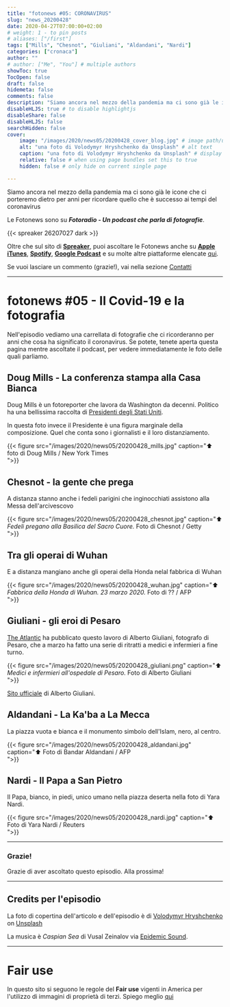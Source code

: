 ```yaml
---
title: "fotonews #05: CORONAVIRUS"
slug: "news_20200428"
date: 2020-04-27T07:00:00+02:00
# weight: 1 - to pin posts
# aliases: ["/first"]
tags: ["Mills", "Chesnot", "Giuliani", "Aldandani", "Nardi"]
categories: ["cronaca"]
author: ""
# author: ["Me", "You"] # multiple authors
showToc: true
TocOpen: false
draft: false
hidemeta: false
comments: false
description: "Siamo ancora nel mezzo della pandemia ma ci sono già le icone che ci porteremo dietro per anni per ricordare quello che è successo ai tempi del coronavirus"
disableHLJS: true # to disable highlightjs
disableShare: false
disableHLJS: false
searchHidden: false
cover:
    image: "/images/2020/news05/20200428_cover_blog.jpg" # image path/url
    alt: "una foto di Volodymyr Hryshchenko da Unsplash" # alt text
    caption: "una foto di Volodymyr Hryshchenko da Unsplash" # display caption under cover
    relative: false # when using page bundles set this to true
    hidden: false # only hide on current single page

---
```


Siamo ancora nel mezzo della pandemia ma ci sono già le icone che ci porteremo dietro per anni per ricordare quello che è successo ai tempi del coronavirus
<!--more-->

Le Fotonews sono su **_Fotoradio - Un podcast che parla di fotografie_**.

{{< spreaker 26207027 dark >}}

Oltre che sul sito di [**Spreaker**](https://links.fotoradio.info/spreaker), puoi ascoltare le Fotonews anche su [**Apple iTunes**](https://links.fotoradio.info/apple), [**Spotify**](https://links.fotoradio.info/spotify), [**Google Podcast**](https://links.fotoradio.info/google) e su molte altre piattaforme elencate [qui](/static_page/listen/).

Se vuoi lasciare un commento (grazie!), vai nella sezione [Contatti](/contact/)
</br>

- - -

# fotonews #05 - Il Covid-19 e la fotografia

Nell'episodio vediamo una carrellata di fotografie che ci ricorderanno per anni che cosa ha significato il coronavirus.
Se potete, tenete aperta questa pagina mentre ascoltate il podcast, per vedere immediatamente le foto delle quali parliamo.


## Doug Mills - La conferenza stampa alla Casa Bianca

Doug Mills è un fotoreporter che lavora da Washington da decenni. Politico ha una bellissima raccolta di [Presidenti degli Stati Uniti](https://www.politico.com/magazine/story/2019/04/26/doug-mills-iconic-president-photos-226744).

In questa foto invece il Presidente è una figura marginale della composizione. Quel che conta sono i giornalisti e il loro distanziamento.

{{< figure src="/images/2020/news05/20200428_mills.jpg" caption="⬆︎ foto di Doug Mills / New York Times<br> ">}}


## Chesnot - la gente che prega

A distanza stanno anche i fedeli parigini che inginocchiati assistono alla Messa dell'arcivescovo

{{< figure src="/images/2020/news05/20200428_chesnot.jpg" caption="⬆︎ _Fedeli pregano alla Basilica del Sacro Cuore._ Foto di Chesnot / Getty<br> ">}}


## Tra gli operai di Wuhan

E a distanza mangiano anche gli operai della Honda nelal fabbrica di Wuhan

{{< figure src="/images/2020/news05/20200428_wuhan.jpg" caption="⬆︎ _Fabbrica della Honda di Wuhan. 23 marzo 2020._ Foto di ?? / AFP<br> ">}}


## Giuliani - gli eroi di Pesaro

[The Atlantic](https://www.theatlantic.com/health/archive/2020/03/coronavirus-italy-photos-doctors-and-nurses/608671/) ha pubblicato questo lavoro di Alberto Giuliani, fotografo di Pesaro, che a marzo ha fatto una serie di ritratti a medici e infermieri a fine turno.

{{< figure src="/images/2020/news05/20200428_giuliani.png" caption="⬆︎ _Medici e infermieri all'ospedale di Pesaro._ Foto di Alberto Giuliani<br> ">}}

[Sito ufficiale](https://www.albertogiuliani.com/) di Alberto Giuliani.


## Aldandani - La Ka'ba a La Mecca

La piazza vuota e bianca e il monumento simbolo dell'Islam, nero, al centro.

{{< figure src="/images/2020/news05/20200428_aldandani.jpg" caption="⬆︎ Foto di Bandar Aldandani / AFP<br> ">}}


## Nardi - Il Papa a San Pietro

Il Papa, bianco, in piedi, unico umano nella piazza deserta nella foto di Yara Nardi.

{{< figure src="/images/2020/news05/20200428_nardi.jpg" caption="⬆︎ Foto di Yara Nardi / Reuters<br> ">}}


- - -

### Grazie!

Grazie di aver ascoltato questo episodio. Alla prossima!


<!--
- - -
### Bonus Track

Torniamo all'episodio di oggi sul campo di accoglienza di Samos con questa bonus track.
Nicolò Govoni, uno dei fondatori di Still I Rise, racconta in un Tedx, del senso del volontariato e dell'approccio della sua ong verso i bambini del campo di Samos.
Un estratto della clip è in coda all'episodio. Qui la versione integrale del video.

{{< yt 7UKsgk0Ose0 >}}


<br>
-->

<!--
- - -

### Citazioni


- Fabrizio Gatti, con le immagini di Massimo Sestini, _Dimmi dove sei_, National Geographic Italia, giugno 2019

Le voci fuori campo sono tratte dal trailer del documentario di National Geographic Channel diretto da Jesús Garcés Lambert andato in onda il 20 giugno 2019 su Sky e poi boh.
-->

<!--
- - -
### Errata corrige

Nella prima versione dell'episodio, avevo previsto di chiudere con una clip di Nicolò Govoni che racconta il centro creato da Still I Rise alle porte del campo di Samos.
Poi invece ho preferito inserire la clip dal Tedx dove si parla di volontariato che mi pare più interessante. Quindi non torna il mio discorso in chiusura di puntata. Mi spiace
-->

<!--
- - -

### Altri link

- La puntata di **Be My Diary** di Rossella Pivanti citata nell'episodio è ascoltabile a questo (<a target="blank" href="https://www.spreaker.com/user/bemydiary/bmd-s02e10-finito">link</a>)

-->

- - -

## Credits per l'episodio

La foto di copertina dell'articolo e dell'episodio è di [Volodymyr Hryshchenko](https://unsplash.com/@lunarts?utm_source=unsplash&utm_medium=referral&utm_content=creditCopyText)  on  [Unsplash](https://unsplash.com/s/photos/virus-mask?utm_source=unsplash&utm_medium=referral&utm_content=creditCopyText)

La musica è _Caspian Sea_ di Vusal Zeinalov via [Epidemic Sound](https://www.epidemicsound.com/artists/vusal-zeinalov).


- - -


# Fair use

In questo sito si seguono le regole del **Fair use** vigenti in America per l'utilizzo di immagini di proprietà di terzi. Spiego meglio [qui](/static_page/fair_use/)
